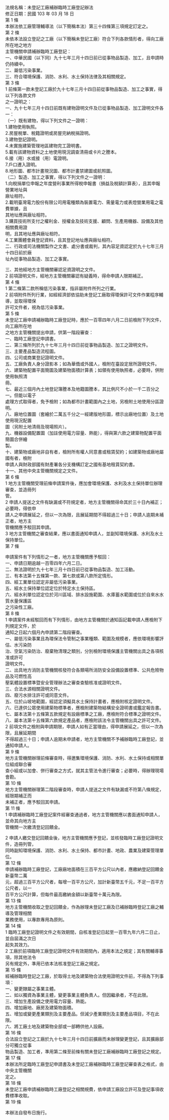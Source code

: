 法規名稱：未登記工廠補辦臨時工廠登記辦法  
修正日期：民國 103 年 03 月 18 日  
第 1 條  
本辦法依工廠管理輔導法（以下簡稱本法）第三十四條第三項規定訂定之。  
第 2 條  
未依本法設立登記之工廠（以下簡稱未登記工廠）符合下列各款情形者，得向工廠所在地之地方  
主管機關申請補辦臨時工廠登記：  
一、中華民國（以下同）九十七年三月十四日前已從事物品製造、加工，且申請時仍持續中。  
二、屬低污染事業。  
三、符合環境保護、消防、水利、水土保持法律及其相關規定。  
第 3 條  
1 前條第一款未登記工廠於九十七年三月十四日前從事物品製造、加工之事實，得以下列各款文件  
之一證明之：  
一、九十七年三月十四日前既有建物證明文件及已從事物品製造、加工證明文件各一：  
（一）既有建物，得以下列文件之一證明：  
1.建物使用執照。  
2.房屋稅單、稅籍證明或房屋完納稅捐證明。  
3.建物登記證明。  
4.未實施建築管理地區建物完工證明書。  
5.載有該建物資料之土地使用現況調查清冊或卡片之謄本。  
6.接（用）水或接（用）電證明。  
7.戶口遷入證明。  
8.地形圖、都市計畫現況圖、都市計畫禁建圖或航照圖。  
（二）製造、加工之事實，得以下列文件之一證明：  
1.向稅捐單位申報之年度營利事業所得稅申報書（損益及稅額計算表），且其申報營業地址與  
廠址相符。  
2.載明臺灣電力股份有限公司用電種類為裝置電力、需量電力或表燈營業用電之電費單據，且  
其地址應與廠址相符。  
3.購買技術所支付之權利金、授權金及技術支援、顧問、生產用機器、設備及其他相關費用證  
明，且其地址應與廠址相符。  
4.工業團體會員登記資料，且其登記地址應與廠址相符。  
二、行政或司法機關製作之文書、處分書或裁判，其內容足資認定於九十七年三月十四日前於廠  
址內從事物品製造、加工之事實。  


三、其他經地方主管機關審認足資證明之文件。  
2 前項證明文件，經地方主管機關審認有疑義時，得命申請人限期補正。  
第 4 條  
1 第二條第二款所稱低污染事業，指非屬附件所列之行業。  
2 前項附件所列行業，如經經濟部依協助未登記工廠取得環保許可文件作業程序輔導，並取得環保  
許可文件者，視為低污染事業。  
第 5 條  
未登記工廠申請補辦臨時工廠登記時，應於一百零四年六月二日前檢附下列文件，向工廠所在地  
之地方主管機關提出申請，供第一階段審查：  
一、臨時工廠登記申請書。  
二、第三條所列於九十七年三月十四日前從事物品製造、加工之證明文件。  
三、主要產品製造流程圖。  
四、公司或商業登記證明文件。  
五、工廠負責人身分證影本；如為華僑或外國人，檢附在臺設定居所證明文件。  
六、建築物配置平面簡圖及建築物面積計算表；如領有使用執照者，必要時，併附使用執照清  
冊。  
七、最近三個月內土地登記簿謄本及地籍圖謄本，其比例尺不小於一千二百分之一。但能以電子  
處理方式取得者，免予檢附；如為都市計畫範圍內之土地，另檢附土地使用分區證明。  
八、廠地位置圖（套繪於二萬五千分之一經建版地形圖，標示出廠地位置）及土地使用現況配置  
圖（另附土地清冊及現場照片）。  
九、機器設備配置圖（加註使用電力容量、熱能），得與第六款之建築物配置平面簡圖合併繪  
製。  
十、建築物或廠地非自有者，檢附所有權人同意書或租賃契約；如建築物或廠地屬國有者，檢附  
申請人與財政部國有財產署各分支機構訂定之國有基地租賃契約書。  
十一、其他中央主管機關規定之文件。  
第 6 條  
1 地方主管機關受理前條申請案件後，應加會環境保護、水利及水土保持單位辦理審查，並造冊列  
管。  
2 申請人提送之文件有缺漏或不符規定者，地方主管機關得命其於三十日內補正；必要時，得依申  
請人之申請展延之，但以一次為限，且展延期間不得超過三十日；申請人逾期未補正者，地方主  
管機關應予駁回其申請。  
3 地方主管機關之審查結果，應以書面通知申請人，並副知環境保護、水利及水土保持單位。  
第 7 條  


申請案件有下列情形之一者，地方主管機關應予駁回：  
一、申請日期逾越一百零四年六月二日。  
二、無法證明於九十七年三月十四日前已從事物品製造、加工活動。  
三、有本法第十五條第一款、第七款或第八款所定情形。  
四、經工業單位認定非屬低污染事業。  
五、經水土保持單位認定位於特定水土保持區。  
六、經水利單位認定位於河川區域、排水設施範圍、水庫蓄水範圍或位於自來水水質水量保護區  
之污染性工廠。  
第 8 條  
1 申請案件未經駁回而有下列情形，由地方主管機關於通知函記載申請人應檢附下列規定文件，於  
通知之日起六個月內申請第二階段審查。  
一、屬低污染事業且為環保法令管制之事業種類、範圍及規模者，應依環境影響評估、水污染防  
治、空氣污染防治、廢棄物清理之類別，分別檢附環境保護主管機關出具之各項核准或許可  
證明文件。  
二、出具地方消防主管機關核發符合各類場所消防安全設備設置標準、公共危險物品及可燃性高  
壓氣體設置標準暨安全管理辦法之審查查驗核准或證明文件。  
三、合法水源相關證明文件。  
四、廢污水排注許可或同意文件。  
五、位於山坡地範圍，經認定須擬具水土保持計畫者，應檢附核定證明文件。  
六、已達供公眾使用建築物標準者，應檢附建築物結構安全證明書或鑑定報告書。  
七、屬本法第十五條第五款規定有設廠標準之工廠，應檢附符合標準之證明文件。  
八、屬本法第十五條第六款規定產品者，應檢附該法令主管機關出具之許可文件。  
2 前項文件之檢附與申請期限，申請人如有正當理由，得申請展延之，但以一次為限，且展延期間  
不得超過三十日；申請人逾期未申請者，地方主管機關不予補辦臨時工廠登記，並通知申請人。  
第 9 條  
地方主管機關辦理前條審查時，得邀集環境保護、消防、水利、水土保持或相關單位組成聯合審  
查小組或以加會、併行審查之方式，就其主管法令進行審查；必要時，得辦理現場會勘。  
第 10 條  
地方主管機關辦理第二階段審查時，申請人提送之文件有缺漏或不符第八條規定，經限期補正而  
未補正者，應予駁回其申請。  
第 11 條  
1 申請補辦臨時工廠登記案件經審查通過者，地方主管機關應以書面通知申請人，並命其向地方主  
管機關一次繳清登記回饋金。  


2 申請人繳交登記回饋金後，地方主管機關應予登記，並核發臨時工廠登記證明文件，造冊列管，  
同時副知環境保護、消防、水利、水土保持、都市計畫、地政、農業及建築管理單位。  
第 12 條  
申請補辦臨時工廠登記，工廠廠地面積在三百平方公尺以內者，應繳納登記回饋金新臺幣二萬  
元，超過三百平方公尺者，每增一百平方公尺，加計新臺幣五千元，不足一百平方公尺者，以一  
百平方公尺計算，但每件最高繳納金額以新臺幣十萬元為限。  
第 13 條  
地方主管機關收取之登記回饋金，作為辦理未登記工廠及已補辦臨時登記工廠之輔導及管理相關  
業務使用，以專款專用為原則。  
第 14 條  
1 臨時工廠登記證明文件之有效期間，自核准登記日起至一百零九年六月二日止，並自屆滿之次日  
起失其效力。  
2 工廠於前項臨時工廠登記證明文件有效期間內，適用本法之規定；其有關輔導事項，除其他法令  
另有規定外，準用已依本法核准登記工廠之規定。  
第 15 條  
經補辦臨時登記之工廠，於取得土地及建築物合法使用證明文件前，不得為下列事項：  
一、變更隸屬之事業主體。  
二、如以獨資為事業主體，變更事業主體負責人。但因繼承者，不在此限。  
三、增加生產設備之使用電力容量、熱能。  
四、增加廠地、廠房及建築物面積。  
五、增加或變更產業類別及主要產品。但減少產業類別及主要產品項目，不在此限。  
六、將工廠土地及建築物全部或一部轉供他人設廠。  
第 16 條  
合法設立登記之工廠於九十七年三月十四日前擴廠而未辦理變更登記，且其擴廠部分可獨立從事  
物品製造、加工者，準用第二條至前條有關未登記工廠補辦臨時工廠登記之規定。  
第 17 條  
本辦法所定臨時工廠登記申請書及未登記工廠補辦臨時工廠登記審查表之格式，由中央主管機關  
定之。  
第 18 條  
未登記工廠申請補辦臨時工廠登記之相關規費，依申請工廠設立許可及登記事項收費標準收取。  
第 19 條  


本辦法自發布日施行。  


